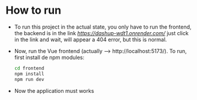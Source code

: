 # How to run


- To run this project in the actual state, you only have to run the frontend, the backend is in the link *https://dashup-wdt1.onrender.com/*
just click in the link and wait, will appear a 404 error, but this is normal.

- Now, run the Vue frontend (actually --> http://localhost:5173/). To run, first install de npm modules:
  ```cmd
  cd frontend
  npm install
  npm run dev
  ```

- Now the application must works
